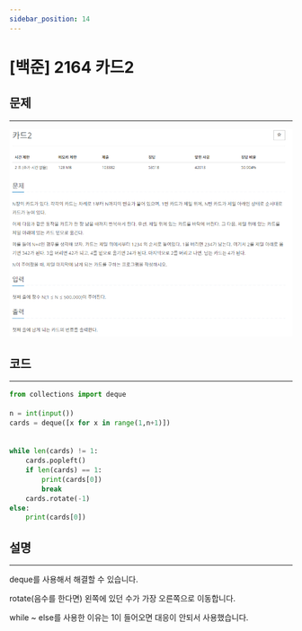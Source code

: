 ```yaml
---
sidebar_position: 14
---
```


# [백준] 2164 카드2

## 문제

---

![Alt text](./img/1-30/image14.png)

## 코드

---

```python
from collections import deque

n = int(input())
cards = deque([x for x in range(1,n+1)])


while len(cards) != 1:
    cards.popleft()
    if len(cards) == 1:
        print(cards[0])
        break
    cards.rotate(-1)
else:
    print(cards[0])
```

## 설명

---

deque를 사용해서 해결할 수 있습니다.

rotate(음수를 한다면) 왼쪽에 있던 수가 가장 오른쪽으로 이동합니다.

while ~ else를 사용한 이유는 1이 들어오면 대응이 안되서 사용했습니다.
